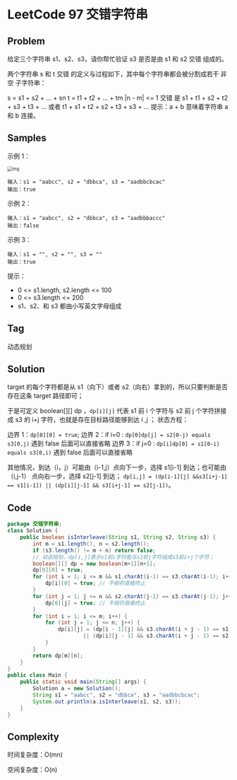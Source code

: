 # LeetCode 97 交错字符串

## Problem

给定三个字符串 s1、s2、s3，请你帮忙验证 s3 是否是由 s1 和 s2 交错 组成的。

两个字符串 s 和 t 交错 的定义与过程如下，其中每个字符串都会被分割成若干 非空 子字符串：

s = s1 + s2 + ... + sn
t = t1 + t2 + ... + tm
|n - m| <= 1
交错 是 s1 + t1 + s2 + t2 + s3 + t3 + ... 或者 t1 + s1 + t2 + s2 + t3 + s3 + ...
提示：a + b 意味着字符串 a 和 b 连接。

## Samples

示例 1：

<img src="https://assets.leetcode.com/uploads/2020/09/02/interleave.jpg" alt="img" style="zoom:67%;" /> 

```
输入：s1 = "aabcc", s2 = "dbbca", s3 = "aadbbcbcac"
输出：true
```


示例 2：

```
输入：s1 = "aabcc", s2 = "dbbca", s3 = "aadbbbaccc"
输出：false
```

示例 3：

```
输入：s1 = "", s2 = "", s3 = ""
输出：true
```


提示：

- 0 <= s1.length, s2.length <= 100
- 0 <= s3.length <= 200
- s1、s2、和 s3 都由小写英文字母组成

## Tag

动态规划

## Solution

target 的每个字符都是从 s1（向下）或者 s2（向右）拿到的，所以只要判断是否存在这条 target 路径即可；

于是可定义 boolean[][] dp ，`dp[i][j]` 代表 s1 前 i 个字符与 s2 前 j 个字符拼接成 s3 的 i+j 字符，也就是存在目标路径能够到达 i ,j ；
状态方程：

边界 1：`dp[0][0] = true`;
边界 2：if i=0 : `dp[0]dp[j] = s2[0-j) equals s3[0,j)` 遇到 false 后面可以直接省略
边界 3：if j=0 : `dp[i]dp[0] = s1[0-i) equals s3[0,i)` 遇到 false 后面可以直接省略

其他情况，到达（i，j）可能由（i-1,j）点向下一步，选择 s1[i-1] 到达；也可能由 （i,j-1） 点向右一步，选择 s2[j-1] 到达；
`dp[i,j] = (dp[i-1][j] &&s3[i+j-1] == s1[i-1]) || (dp[i][j-1] && s3[i+j-1] == s2[j-1])`。

## Code

```java
package 交错字符串;
class Solution {
    public boolean isInterleave(String s1, String s2, String s3) {
        int m = s1.length(), n = s2.length();
        if (s3.length() != m + n) return false;
        // 动态规划，dp[i,j]表示s1前i字符能与s2前j字符组成s3前i+j个字符；
        boolean[][] dp = new boolean[m+1][n+1];
        dp[0][0] = true;
        for (int i = 1; i <= m && s1.charAt(i-1) == s3.charAt(i-1); i++) {
            dp[i][0] = true; // 不相符直接终止
        }
        for (int j = 1; j <= n && s2.charAt(j-1) == s3.charAt(j-1); j++) {
            dp[0][j] = true; // 不相符直接终止
        }
        for (int i = 1; i <= m; i++) {
            for (int j = 1; j <= n; j++) {
                dp[i][j] = (dp[i - 1][j] && s3.charAt(i + j - 1) == s1.charAt(i - 1))
                        || (dp[i][j - 1] && s3.charAt(i + j - 1) == s2.charAt(j - 1));
            }
        }
        return dp[m][n];
    }
}
public class Main {
    public static void main(String[] args) {
        Solution a = new Solution();
        String s1 = "aabcc", s2 = "dbbca", s3 = "aadbbcbcac";
        System.out.println(a.isInterleave(s1, s2, s3));
    }
}
```

## Complexity

时间复杂度：O(mn)

空间复杂度：O(n)